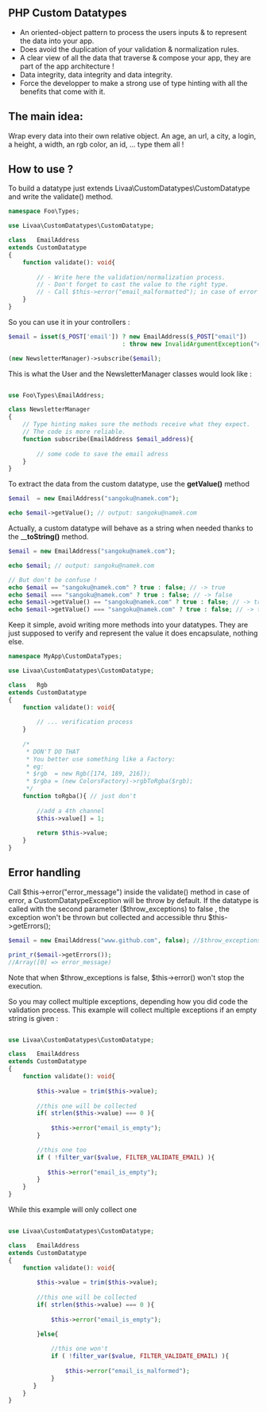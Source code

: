 PHP Custom Datatypes
-------------------

- An oriented-object pattern to process the users inputs & to represent the data into your app.
- Does avoid the duplication of your validation & normalization rules.
- A clear view of all the data that traverse & compose your app, they are part of the app architecture !
- Data integrity, data integrity and data integrity.
- Force the developper to make a strong use of type hinting with all the benefits that come with it.

The main idea:
-----------------
Wrap every data into their own relative object.
An age, an url, a city, a login, a height, a width, an rgb color, an id, ... type them all !

How to use ?
---------------
To build a datatype just extends Livaa\CustomDatatypes\CustomDatatype and write the validate() method.

```php
namespace Foo\Types;

use Livaa\CustomDatatypes\CustomDatatype;

class   EmailAddress
extends CustomDatatype
{
    function validate(): void{
    
        // - Write here the validation/normalization process.
        // - Don't forget to cast the value to the right type.       
        // - Call $this->error("email_malformatted"); in case of error
    }
}
```

So you can use it in your controllers :

```php
$email = isset($_POST['email']) ? new EmailAddress($_POST["email"]) 
                                : throw new InvalidArgumentException("email_address_missing");

(new NewsletterManager)->subscribe($email);
```

This is what the User and the NewsletterManager classes would look like :

```php

use Foo\Types\EmailAddress;

class NewsletterManager
{   
    // Type hinting makes sure the methods receive what they expect.
    // The code is more reliable.
    function subscribe(EmailAddress $email_address){ 
    
        // some code to save the email adress
    }
}
```
 
To extract the data from the custom datatype, use the __getValue()__ method

```php
$email  = new EmailAddress("sangoku@namek.com");

echo $email->getValue(); // output: sangoku@namek.com
```

Actually, a custom datatype will behave as a string when needed thanks to the ____toString()__ method.

```php
$email = new EmailAddress("sangoku@namek.com");

echo $email; // output: sangoku@namek.com

// But don't be confuse !
echo $email == "sangoku@namek.com" ? true : false; // -> true
echo $email === "sangoku@namek.com" ? true : false; // -> false
echo $email->getValue() == "sangoku@namek.com" ? true : false; // -> true
echo $email->getValue() === "sangoku@namek.com" ? true : false; // -> true
```

Keep it simple, avoid writing more methods into your datatypes.
They are just supposed to verify and represent the value it does encapsulate, nothing else.        
```php
namespace MyApp\CustomDataTypes;

use Livaa\CustomDatatypes\CustomDatatype;

class   Rgb
extends CustomDatatype
{
    function validate(): void{
    
        // ... verification process
    }
    
    /* 
     * DON'T DO THAT
     * You better use something like a Factory:
     * eg: 
     * $rgb  = new Rgb([174, 189, 216]);
     * $rgba = (new ColorsFactory)->rgbToRgba($rgb);
     */  
    function toRgba(){ // just don't
        
        //add a 4th channel
        $this->value[] = 1;
        
        return $this->value;
    }
}
```

Error handling
--------------

Call $this->error("error_message") inside the validate() method in case of error, a CustomDatatypeException will be throw by default.
If the datatype is called with the second parameter ($throw_exceptions) to false , the exception won't be thrown but collected and accessible thru $this->getErrors();

```php
$email = new EmailAddress("www.github.com", false); //$throw_exceptions on false

print_r($email->getErrors());
//Array([0] => error_message)
```
Note that when $throw_exceptions is false, $this->error() won't stop the execution.

So you may collect multiple exceptions, depending how you did code the validation process.
This example will collect multiple exceptions if an empty string is given : 
```php

use Livaa\CustomDatatypes\CustomDatatype;

class   EmailAddress
extends CustomDatatype
{
    function validate(): void{
    
        $this->value = trim($this->value);
        
        //this one will be collected
        if( strlen($this->value) === 0 ){
            
            $this->error("email_is_empty");
        }                

        //this one too
        if ( !filter_var($value, FILTER_VALIDATE_EMAIL) ){
            
           $this->error("email_is_empty");
        }
    }
}
```

While this example will only collect one

```php

use Livaa\CustomDatatypes\CustomDatatype;

class   EmailAddress
extends CustomDatatype
{
    function validate(): void{
    
        $this->value = trim($this->value);
        
        //this one will be collected
        if( strlen($this->value) === 0 ){
            
            $this->error("email_is_empty");
            
        }else{                

            //this one won't
            if ( !filter_var($value, FILTER_VALIDATE_EMAIL) ){
            
                $this->error("email_is_malformed");
            }
       }
    }
}
```
